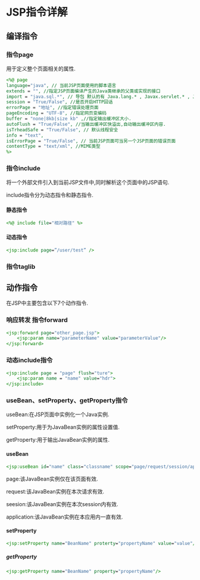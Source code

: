 # JSP指令详解



## 编译指令

### 指令page

用于定义整个页面相关的属性.

```jsp
<%@ page
language="java", // 当前JSP页面使用的脚本语言
extends = "", //指定JSP页面编译产生的Java类继承的父类或实现的接口
import = "java.sql.*", // 导包 默认的有 Java.lang.* , Javax.servlet.* , Javax.servlet.jsp* Javax.servlet.http.*
session = "True/False", //是否开启HTTP回话
errorPage = "地址", //指定错误处理页面
pageEncoding = "UTF-8", //指定网页变编码
buffer = "none|8kb|size kb" ,//指定输出缓冲区大小.
autoFlush = "True/False", //当输出缓冲区快溢出,自动输出缓冲区内容.
isTrheadSafe = "True/False", // 默认线程安全
info = "text",
isErrorPage = "True/False", // 当前JSP页面可当另一个JSP页面的错误页面
contentType = "text/xml", //MIME类型
%>
```



### 指令include

将一个外部文件引入到当前JSP文件中,同时解析这个页面中的JSP语句.

include指令分为动态指令和静态指令.

#### 静态指令

```jsp
<%@ include file="相对路径" %>
```

#### 动态指令

```jsp
<jsp:include page=”/user/test” />
```



### 指令taglib



## 动作指令

在JSP中主要包含以下7个动作指令.

### 响应转发 指令forward

```jsp
<jsp:forward page="other_page.jsp">
	<jsp:param name="parameterName" value="parameterValue"/>
</jsp:forward>	
```

### 动态include指令

```jsp
<jsp:include page = "page" flush="ture">
	<jsp:param name = "name" value="hdr">
</jsp:include>
```

### useBean、setProperty、getProperty指令

useBean:在JSP页面中实例化一个Java实例.

setProperty:用于为JavaBean实例的属性设置值.

getProperty:用于输出JavaBean实例的属性.

#### useBean

```jsp
<jsp:useBean id="name" class="classname" scope="page/request/session/application"/>
```

page:该JavaBean实例仅在该页面有效.

request:该JavaBean实例在本次请求有效.

seesion:该JavaBean实例在本次session内有效.

application:该JavaBean实例在本应用内一直有效.

#### setProperty

```jsp
<jsp:setProperty name="BeanName" proterty="propertyName" value="value"/>
```

##### getProperty

```jsp
<jsp:getProperty name="BeanName" property="propertyName"/>
```


